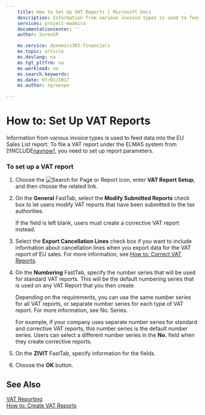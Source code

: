 ```yaml
---
    title: How to Set Up VAT Reports | Microsoft Docs
    description: Information from various invoice types is used to feed data into the EU Sales List report. To file a VAT report under the ELMA5 system from [!INCLUDE[navnow](../../includes/navnow_md.md)], you need to set up report parameters.
    services: project-madeira
    documentationcenter: ''
    author: SorenGP

    ms.service: dynamics365-financials
    ms.topic: article
    ms.devlang: na
    ms.tgt_pltfrm: na
    ms.workload: na
    ms.search.keywords:
    ms.date: 07/01/2017
    ms.author: sgroespe

---
```

# How to: Set Up VAT Reports
Information from various invoice types is used to feed data into the EU Sales List report. To file a VAT report under the ELMA5 system from [!INCLUDE[navnow](../../includes/navnow_md.md)], you need to set up report parameters.  
  
### To set up a VAT report  
  
1.  Choose the ![Search for Page or Report](media/ui-search/search_small.png "Search for Page or Report icon") icon, enter **VAT Report Setup**, and then choose the related link.  
  
2.  On the **General** FastTab, select the **Modify Submitted Reports** check box to let users modify VAT reports that have been submitted to the tax authorities.  
  
     If the field is left blank, users must create a corrective VAT report instead.  
  
3.  Select the **Export Cancellation Lines** check box if you want to include information about cancellation lines when you export data for the VAT report of EU sales. For more information, see [How to: Correct VAT Reports](how-to-correct-vat-reports.md).  
  
4.  On the **Numbering** FastTab, specify the number series that will be used for standard VAT reports. This will be the default numbering series that is used on any VAT Report that you then create.  
  
     Depending on the requirements, you can use the same number series for all VAT reports, or separate number series for each type of VAT report. For more information, see No. Series.  
  
     For example, if your company uses separate number series for standard and corrective VAT reports, this number series is the default number series. Users can select a different number series in the **No.** field when they create corrective reports.  
  
5.  On the **ZIVIT** FastTab, specify information for the fields.  
  
6.  Choose the **OK** button.  
  
## See Also  
 [VAT Reporting](vat-reporting.md)   
 [How to: Create VAT Reports](how-to-create-vat-reports.md)